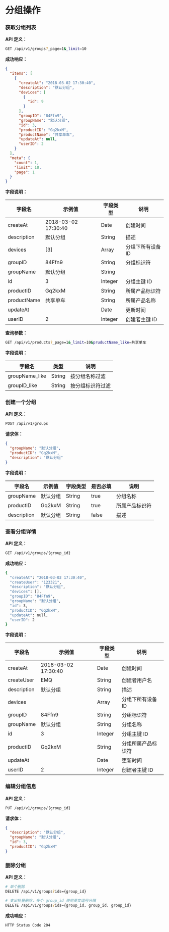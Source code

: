 # 分组操作

### 获取分组列表

**API 定义：**
```bash
GET /api/v1/groups?_page=1&_limit=10 
```

**成功响应：**

```json
{
  "items": [
    {
      "createAt": "2018-03-02 17:30:40",
      "description": "默认分组",
      "devices": [
        {
          "id": 9
        }
      ],
      "groupID": "84Ffn9",
      "groupName": "默认分组",
      "id": 3,
      "productID": "Gq2kxM",
      "productName": "共享单车",
      "updateAt": null,
      "userID": 2
    }
  ],
  "meta": {
    "count": 1,
    "limit": 10,
    "page": 1
  }
}
```

**字段说明：**

| 字段名         | 示例值                 | 字段类型    | 说明       |
| ----------- | ------------------- | ------- | -------- |
| createAt    | 2018-03-02 17:30:40 | Date    | 创建时间     |
| description | 默认分组                | String  | 描述       |
| devices     | [3]     | Array   | 分组下所有设备 ID  |
| groupID     | 84Ffn9              | String  |  分组标识符        |
| groupName   | 默认分组                | String  |          |
| id          | 3                   | Integer | 分组主键 ID    |
| productID   | Gq2kxM              | String  |   所属产品标识符       |
| productName | 共享单车                | String  | 所属产品名称     |
| updateAt    |                     | Date    | 更新时间     |
| userID      | 2                   | Integer | 创建者主键 ID |


**查询参数：**
```bash
GET /api/v1/products?_page=1&_limit=10&pruductName_like=共享单车
```

**字段说明：**

| 字段名     | 类型   | 说明          |
| ------ | --- | ----------- |
| groupName_like  | String | 按分组名称过滤   |
| groupID_like  | String | 按分组标识符过滤   |




### 创建一个分组

**API 定义：**
```bash
POST /api/v1/groups
```

**请求体：**

```json
{
  "groupName": "默认分组",
  "productID": "Gq2kxM",
  "description": "默认分组"
}
```

**字段说明：**

| 字段名         | 示例值    | 字段类型   | 是否必填  | 说明  |
| ----------- | ------ | ------ | ----- | --- |
| groupName   | 默认分组   | String | true  | 分组名称    |
| productID   | Gq2kxM | String | true  | 所属产品标识符    |
| description | 默认分组   | String | false | 描述  |




### 查看分组详情

**API 定义：**

```bash
GET /api/v1/groups/{group_id}
```

**成功响应：**

```bash
{
  "createAt": "2018-03-02 17:30:40",
  "createUser": "123321",
  "description": "默认分组",
  "devices": [],
  "groupID": "84Ffn9",
  "groupName": "默认分组",
  "id": 3,
  "productID": "Gq2kxM",
  "updateAt": null,
  "userID": 2
}
```

**字段说明：**

 | 字段名         | 示例值                 | 字段类型    | 说明       |
| ----------- | ------------------- | ------- | -------- |
| createAt    | 2018-03-02 17:30:40 | Date    | 创建时间     |
| createUser  | EMQ              | String  |  创建者用户名        |
| description | 默认分组                | String  | 描述       |
| devices     |                     | Array   | 分组下所有设备 ID  |
| groupID     | 84Ffn9              | String  |   分组标识符       |
| groupName   | 默认分组                | String  |  分组名称        |
| id          | 3                   | Integer | 分组主键 ID    |
| productID   | Gq2kxM              | String  |  分组所属产品标识符        |
| updateAt    |                     | Date    | 更新时间     |
| userID      | 2                   | Integer | 创建者主键 ID | 


### 编辑分组信息

**API 定义：**

```bash
PUT /api/v1/groups/{group_id}
```

**请求体：**

```json
{
  "description": "默认分组",
  "groupName": "默认分组",
  "id": 3,
  "productID": "Gq2kxM"
}
```


### 删除分组

**API 定义：**
```bash
# 单个删除
DELETE /api/v1/groups?ids={group_id}

# 支出批量删除，多个 group_id 使用英文逗号分隔
DELETE /api/v1/groups?ids={group_id, group_id, group_id}
```


**成功响应：**

```bash
HTTP Status Code 204
```

